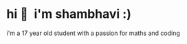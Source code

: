 <h1>hi 👋&ensp;i'm shambhavi :)</h1> 
i'm a 17 year old student with a passion for maths and coding


